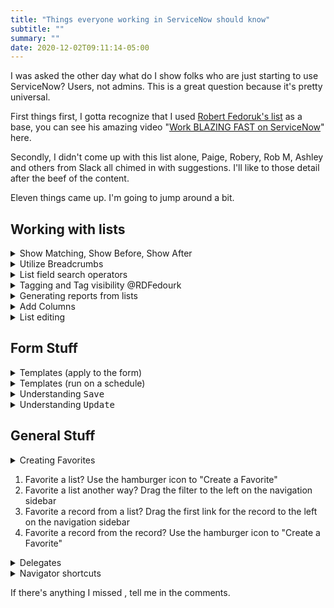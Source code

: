 ```yaml
---
title: "Things everyone working in ServiceNow should know"
subtitle: ""
summary: ""
date: 2020-12-02T09:11:14-05:00
---
```


I was asked the other day what do I show folks who are just starting to use ServiceNow?  Users, not admins.  This is a great question because it's pretty universal.

First things first, I gotta recognize that I used [Robert Fedoruk's list](https://jace.pro/post/2019-10-06-faster-with-servicenow/) as a base, you can see his amazing video "[Work BLAZING FAST on ServiceNow](https://www.youtube.com/watch?v=UvwA4_9ajX8)" here.

Secondly, I didn't come up with this list alone, Paige, Robery, Rob M, Ashley and others from Slack all chimed in with suggestions.  I'll like to those detail after the beef of the content.

Eleven things came up.  I'm going to jump around a bit. 

## Working with lists

<details><summary>Show Matching, Show Before, Show After</summary>

For all of these ***Right-Click*** is needed, so right-click the value you want to work with, then:
1. [Click "Show Matching"](https://youtu.be/UvwA4_9ajX8?t=56)
1. [Click "Filter Out"](https://youtu.be/UvwA4_9ajX8?t=50)
1. [Click "Show After"](https://youtu.be/UvwA4_9ajX8?t=62)
</details>

<details><summary>Utilize Breadcrumbs</summary>

Removing Filters is all ***Left-Click***
1. [Click the `>` to remove part of filter](https://youtu.be/UvwA4_9ajX8?t=90)
1. [Click the crumb will reload the list with no subsequent breadcrumbs](https://youtu.be/UvwA4_9ajX8?t=94)

</details>

<details><summary>List field search operators</summary>

To get to these you have to click on the monacle on a list, then the text boxes show up.
1. `*jace` searches for that column contains "jace"
1. `=jace` searches for that column is "jace"
1. `jace` searches for that column starts with "jace"

</details>
<details><summary>Tagging and Tag visibility @RDFedourk</summary>

Adding a tag

  1. Adds "Tags" to your list
  2. "Tags" shows up as a column with empty boxes to add text, type in a tag like "Bad Acct"
      - This makes a private tag that only you can see.  
  3. Find another incident to tag.  Click in tags field and start typing "Bad".
  4. A list shows up below the text, click on the tag to add it

Want to share a tag? Here's how

Sharing List Tags

  1.  Click on the person siloute of one of the tagged incidents.
  2.  On the dialog set "Viewable by" to "Groups and Users"
  3.  Now "Add Group" button appears, click it, and add that group

</details>
<details><summary>Generating reports from lists</summary>

Once you have a list you like, create a report from it
1.  [Right click the column to group by, then click bar or pie chart](https://youtu.be/UvwA4_9ajX8)

This is way faster than navigating to reports and building it from scratch.

</details>
<details><summary>Add Columns</summary>

1.  Click on the gear icon
2.  Add a available field, to the select fields
3.  Click OK
4.  Want it back to normal, go back to the gear, and click "Reset column defaults"

[Video showing this](https://youtu.be/UvwA4_9ajX8?t=126)

</details>
<details>
<summary>List editing</summary>

Hold <kbd>CTRL</kbd> and Left click the cell you want to list edit, then another cell.  This selects them.
1. [Double click one of the selected cells to edit them all](https://youtu.be/UvwA4_9ajX8?t=113)
</details>

## Form Stuff

<details>
  <summary>Templates (apply to the form)</summary>

  1.  Find a user and give them `itil`
  2.  Open a incident.
  3.  Toggle Template Bar On [0:25](https://youtu.be/C6ujM7xaVMQ?t=25)
  4.  Apply Template [1:00](https://youtu.be/C6ujM7xaVMQ?t=60)
</details>
<details>
  <summary>Templates (run on a schedule)</summary>
  
  1.  Find a user and give them `itil` and `template_scheduler` [0:25](https://youtu.be/J8aKK8cyCeE?t=25)
  2.  Have that user create a template [1:11](https://youtu.be/J8aKK8cyCeE?t=71)
  3.  Have that user type in the filter navigator `sys_template.list` [1:57](https://youtu.be/J8aKK8cyCeE?t=117)
  4.  Open the template to schedule, and press <kbd>Schedule</kbd> [2:00](https://youtu.be/J8aKK8cyCeE?t=121)
</details>
<details>
  <summary>Understanding <kbd>Save</kbd></summary>
  Save will update the record and keep you on the current form.
</details>
<details>
  <summary>Understanding <kbd>Update</kbd></summary>
  Update will update the record and return you to the most recent past place.
</details>


## General Stuff

<details><summary>Creating Favorites</summary></details>

1. Favorite a list? Use the hamburger icon to "Create a Favorite"
2. Favorite a list another way? Drag the filter to the left on the navigation sidebar
3. Favorite a record from a list? Drag the first link for the record to the left on the navigation sidebar
4. Favorite a record from the record? Use the hamburger icon to "Create a Favorite"

<details><summary>Delegates</summary>

1. Goto My Profile
2. Add Delegate
3. Set Start and End dates
4. Set what they are a delegate for (approvals, assignments).

[Video showing this](https://youtu.be/9VZBL5AiUXM)

</details>
<details><summary>Navigator shortcuts</summary>


| Shortcut       | Do I Use This | What does it do                                                  |
| ---------------| ------------- | ---------------------------------------------------------------- |
| `table.config` | No            | Opens a list of all things related to a table                    |
| `table.list`   | Yes           | Opens the list of all records on said table in the current frame |
| `table.LIST`   | Yes           | Opens the list of all records on said table in a new tab         |
| `table.do`     | Yes           | Opens a empty form for said table in the current frame           |
| `table.form`   | Yes           | Opens a empty form for said table in the current frame           |
| `table.FORM`   | Yes           | Opens a empty form for said table in a new tab                   |
| `table.filter` | No            | Opens the list for a table with no records in the current frame  |
| `table.FILTER` | No            | Opens the list for a table with no records in a new tab          |

Source: https://jace.pro/post/2020-05-22-all-the-shortcuts/

</details>

If there's anything I missed , tell me in the comments.